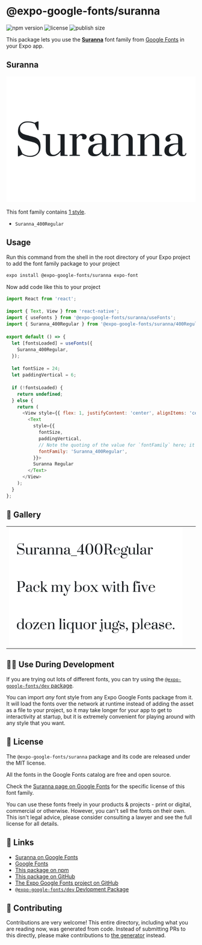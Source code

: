 # @expo-google-fonts/suranna

![npm version](https://flat.badgen.net/npm/v/@expo-google-fonts/suranna)
![license](https://flat.badgen.net/github/license/expo/google-fonts)
![publish size](https://flat.badgen.net/packagephobia/install/@expo-google-fonts/suranna)

This package lets you use the [**Suranna**](https://fonts.google.com/specimen/Suranna) font family from [Google Fonts](https://fonts.google.com/) in your Expo app.

## Suranna

![Suranna](./font-family.png)

This font family contains [1 style](#-gallery).

- `Suranna_400Regular`

## Usage

Run this command from the shell in the root directory of your Expo project to add the font family package to your project
```sh
expo install @expo-google-fonts/suranna expo-font
```

Now add code like this to your project
```js
import React from 'react';

import { Text, View } from 'react-native';
import { useFonts } from '@expo-google-fonts/suranna/useFonts';
import { Suranna_400Regular } from '@expo-google-fonts/suranna/400Regular';

export default () => {
  let [fontsLoaded] = useFonts({
    Suranna_400Regular,
  });

  let fontSize = 24;
  let paddingVertical = 6;

  if (!fontsLoaded) {
    return undefined;
  } else {
    return (
      <View style={{ flex: 1, justifyContent: 'center', alignItems: 'center' }}>
        <Text
          style={{
            fontSize,
            paddingVertical,
            // Note the quoting of the value for `fontFamily` here; it expects a string!
            fontFamily: 'Suranna_400Regular',
          }}>
          Suranna Regular
        </Text>
      </View>
    );
  }
};

```

## 🔡 Gallery


||||
|-|-|-|
|![Suranna_400Regular](./Suranna_400Regular.ttf.png)||||


## 👩‍💻 Use During Development

If you are trying out lots of different fonts, you can try using the [`@expo-google-fonts/dev` package](https://github.com/expo/google-fonts/tree/master/font-packages/dev#readme).

You can import *any* font style from any Expo Google Fonts package from it. It will load the fonts
over the network at runtime instead of adding the asset as a file to your project, so it may take longer
for your app to get to interactivity at startup, but it is extremely convenient
for playing around with any style that you want.

## 📖 License

The `@expo-google-fonts/suranna` package and its code are released under the MIT license.

All the fonts in the Google Fonts catalog are free and open source.

Check the [Suranna page on Google Fonts](https://fonts.google.com/specimen/Suranna) for the specific license of this font family.

You can use these fonts freely in your products & projects - print or digital, commercial or otherwise. However, you can't sell the fonts on their own. This isn't legal advice, please consider consulting a lawyer and see the full license for all details.

## 🔗 Links

- [Suranna on Google Fonts](https://fonts.google.com/specimen/Suranna)
- [Google Fonts](https://fonts.google.com/)
- [This package on npm](https://www.npmjs.com/package/@expo-google-fonts/suranna)
- [This package on GitHub](https://github.com/expo/google-fonts/tree/master/font-packages/suranna)
- [The Expo Google Fonts project on GitHub](https://github.com/expo/google-fonts)
- [`@expo-google-fonts/dev` Devlopment Package](https://github.com/expo/google-fonts/tree/master/font-packages/dev)

## 🤝 Contributing

Contributions are very welcome! This entire directory, including what you are reading now, was generated from code. Instead of submitting PRs to this directly, please make contributions to [the generator](https://github.com/expo/google-fonts/tree/master/packages/generator) instead.
